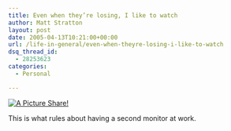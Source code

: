 ```yaml
---
title: Even when they’re losing, I like to watch
author: Matt Stratton
layout: post
date: 2005-04-13T10:21:00+00:00
url: /life-in-general/even-when-theyre-losing-i-like-to-watch
dsq_thread_id:
  - 28253623
categories:
  - Personal

---
```

<div class="flickrEmailPost">
  <a href="https://www.flickr.com/photos/mugsy/9324713/" title="A Picture Share!"><img src="https://photos6.flickr.com/9324713_7d3a56c20a_m.jpg" alt="A Picture Share!" class="flickrEmailImage" /></a> 
  
  <p>
    This is what rules about having a second monitor at work.
  </p>
</div>